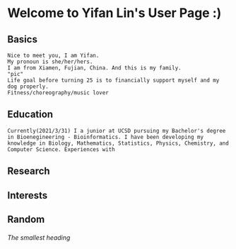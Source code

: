 # **Welcome to Yifan Lin's User Page :)**

## Basics
    Nice to meet you, I am Yifan. 
    My pronoun is she/her/hers.
    I am from Xiamen, Fujian, China. And this is my family. 
    "pic"
    Life goal before turning 25 is to financially support myself and my dog properly. 
    Fitness/choreography/music lover
## Education
    Currently(2021/3/31) I a junior at UCSD pursuing my Bachelor's degree in Bioenegineering - Bioinformatics. I have been developing my knowledge in Biology, Mathematics, Statistics, Physics, Chemistry, and Computer Science. Experiences with 
## Research
## Interests
## Random
###### The smallest heading